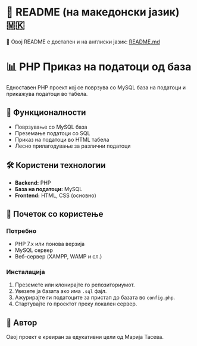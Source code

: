 # 📘 README (на македонски јазик) 🇲🇰
📘 Овој README е достапен и на англиски јазик: [README.md](./README.md)
# 📊 PHP Приказ на податоци од база

Едноставен PHP проект кој се поврзува со MySQL база на податоци и прикажува податоци во табела.

## 📌 Функционалности

- Поврзување со MySQL база
- Преземање податоци со SQL
- Приказ на податоци во HTML табела
- Лесно прилагодување за различни податоци

## 🛠️ Користени технологии

- **Backend:** PHP
- **База на податоци:** MySQL
- **Frontend:** HTML, CSS (основно)

## 🚀 Почеток со користење

### Потребно

- PHP 7.x или понова верзија
- MySQL сервер
- Веб-сервер (XAMPP, WAMP и сл.)

### Инсталација

1. Преземете или клонирајте го репозиториумот.
2. Увезете ја базата ако има `.sql` фајл.
3. Ажурирајте ги податоците за пристап до базата во `config.php`.
4. Стартувајте го проектот преку локален сервер.

## 👤 Автор

Овој проект е креиран за едукативни цели од Марија Тасева.
